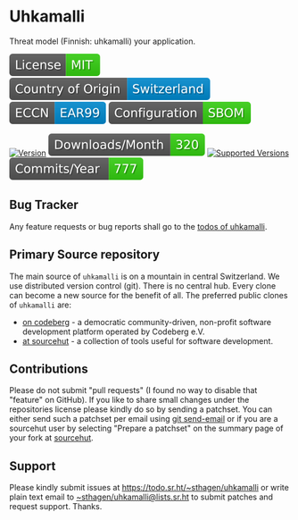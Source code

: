 # Uhkamalli

Threat model (Finnish: uhkamalli) your application.

[![license](badges/license-spdx-mit.svg)](https://git.sr.ht/~sthagen/uhkamalli/tree/default/item/LICENSE)
[![Country of Origin](badges/country-of-origin-name-switzerland-neutral.svg)](https://git.sr.ht/~sthagen/uhkamalli/tree/default/item/COUNTRY-OF-ORIGIN)
[![Export Classification Control Number (ECCN)](badges/export-control-classification-number_eccn-ear99-neutral.svg)](https://git.sr.ht/~sthagen/uhkamalli/tree/default/item/EXPORT-CONTROL-CLASSIFICATION-NUMBER)
[![Configuration](badges/configuration-sbom.svg)](third-party/index.html)

[![Version](https://img.shields.io/pypi/v/uhkamalli.svg?style=flat)](https://pypi.python.org/pypi/uhkamalli/)
[![Downloads](badges/downloads-per-month.svg)](https://pepy.tech/project/uhkamalli)
[![Supported Versions](https://img.shields.io/pypi/pyversions/uhkamalli.svg?style=flat)](https://pypi.python.org/pypi/uhkamalli/)
[![Maintenance Status](badges/commits-per-year.svg)](https://git.sr.ht/~sthagen/uhkamalli/log)

## Bug Tracker

Any feature requests or bug reports shall go to the [todos of uhkamalli](https://todo.sr.ht/~sthagen/uhkamalli).

## Primary Source repository

The main source of `uhkamalli` is on a mountain in central Switzerland.
We use distributed version control (git).
There is no central hub.
Every clone can become a new source for the benefit of all.
The preferred public clones of `uhkamalli` are:

* [on codeberg](https://codeberg.org/sthagen/uhkamalli) - a democratic community-driven, non-profit software development platform operated by Codeberg e.V.
* [at sourcehut](https://git.sr.ht/~sthagen/uhkamalli) - a collection of tools useful for software development.

## Contributions

Please do not submit "pull requests" (I found no way to disable that "feature" on GitHub).
If you like to share small changes under the repositories license please kindly do so by sending a patchset.
You can either send such a patchset per email using [git send-email](https://git-send-email.io) or 
if you are a sourcehut user by selecting "Prepare a patchset" on the summary page of your fork at [sourcehut](https://git.sr.ht/).

## Support

Please kindly submit issues at <https://todo.sr.ht/~sthagen/uhkamalli> or write plain text email to <~sthagen/uhkamalli@lists.sr.ht> to submit patches and request support. Thanks.

